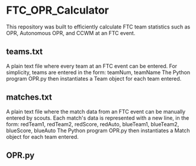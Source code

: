 # FTC_OPR_Calculator
This repository was built to efficiently calculate FTC team statistics such as OPR, Autonomous OPR, and CCWM at an FTC event.

## teams.txt
A plain text file where every team at an FTC event can be entered. For simplicity, teams are entered in the form:
  teamNum, teamName
The Python program OPR.py then instantiates a Team object for each team entered.

## matches.txt
A plain text file where the match data from an FTC event can be manually entered by scouts. Each match's data is 
represented with a new line, in the form:
  redTeam1, redTeam2, redScore, redAuto, blueTeam1, blueTeam2, blueScore, blueAuto
The Python program OPR.py then instantiates a Match object for each team entered.

## OPR.py
